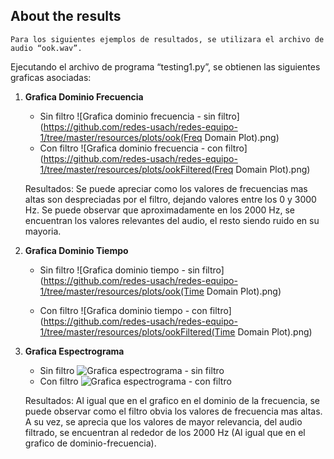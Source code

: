 ## About the results

	Para los siguientes ejemplos de resultados, se utilizara el archivo de audio “ook.wav”.
Ejecutando el archivo de programa “testing1.py”, se obtienen las siguientes graficas asociadas:

1. **Grafica Dominio Frecuencia**

	* Sin filtro
	![Grafica dominio frecuencia - sin filtro](https://github.com/redes-usach/redes-equipo-1/tree/master/resources/plots/ook(Freq Domain Plot).png)
	* Con filtro
	![Grafica dominio frecuencia - con filtro](https://github.com/redes-usach/redes-equipo-1/tree/master/resources/plots/ookFiltered(Freq Domain Plot).png)


	Resultados: Se puede apreciar como los valores de frecuencias mas altas son despreciadas por el filtro, dejando valores entre los 0 y 3000 Hz. Se puede observar que aproximadamente en los 2000 Hz, se encuentran los valores relevantes del audio, el resto siendo ruido en su mayoria.




2. **Grafica Dominio Tiempo**

	* Sin filtro
	![Grafica dominio tiempo - sin filtro](https://github.com/redes-usach/redes-equipo-1/tree/master/resources/plots/ook(Time Domain Plot).png)

	* Con filtro
	![Grafica dominio tiempo - con filtro](https://github.com/redes-usach/redes-equipo-1/tree/master/resources/plots/ookFiltered(Time Domain Plot).png)




3. **Grafica Espectrograma**


	* Sin filtro
	![Grafica espectrograma - sin filtro](https://github.com/redes-usach/redes-equipo-1/tree/master/resources/plots/ook(Spectogram).png)
	* Con filtro
	![Grafica espectrograma - con filtro](https://github.com/redes-usach/redes-equipo-1/tree/master/resources/plots/ookFiltered(Spectogram).png)

	Resultados: Al igual que en el grafico en el dominio de la frecuencia, se puede observar como el filtro obvia los valores de frecuencia mas altas. A su vez, se aprecia que los valores de mayor relevancia, del audio filtrado, se encuentran al rededor de los 2000 Hz (Al igual que en el grafico de dominio-frecuencia).
